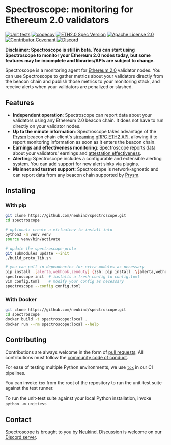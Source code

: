 # Spectroscope: monitoring for Ethereum 2.0 validators

[![Unit tests](https://github.com/neukind/spectroscope/workflows/test/badge.svg?branch=main)](https://github.com/neukind/spectroscope/actions?query=workflow%3Atest)
[![codecov](https://codecov.io/gh/neukind/spectroscope/branch/main/graph/badge.svg?token=XC5H183B2G)](https://codecov.io/gh/neukind/spectroscope)
[![ETH2.0 Spec Version](https://img.shields.io/badge/ETH2.0%20Spec%20Version-v1.0.0-blue.svg)](https://github.com/ethereum/eth2.0-specs/tree/v1.0.0)
[![Apache License 2.0](https://img.shields.io/github/license/neukind/spectroscope)](https://github.com/neukind/spectroscope/blob/main/LICENSE)
[![Contributor Covenant](https://img.shields.io/badge/Contributor%20Covenant-v2.0%20adopted-ff69b4.svg)](CODE_OF_CONDUCT.md)
[![Discord](https://img.shields.io/discord/737753271380475965)](https://discord.gg/x8TDzpPHcK)

**Disclaimer: Spectroscope is still in beta. You can start using Spectroscope to monitor your Ethereum 2.0 nodes today, but some features may be incomplete and libraries/APIs are subject to change.**

Spectroscope is a monitoring agent for [Ethereum 2.0](https://ethereum.org/en/eth2/) validator nodes. You can use Spectroscope to gather metrics about your validators directly from the beacon chain and publish those metrics to your monitoring stack, and receive alerts when your validators are penalized or slashed.

## Features

- **Independent operation**: Spectroscope can report data about your validators using any Ethereum 2.0 beacon chain. It does not have to run directly on your validator nodes.
- **Up to the minute information**: Spectroscope takes advantage of the [Prysm](https://github.com/prysmaticlabs/prysm) beacon chain client's [streaming gRPC ETH2 API](https://github.com/prysmaticlabs/ethereumapis), allowing it to report monitoring information as soon as it enters the beacon chain.
- **Earnings and effectiveness monitoring**: Spectroscope reports data about your validators' earnings and [attestation effectiveness](https://www.attestant.io/posts/defining-attestation-effectiveness/).
- **Alerting**: Spectroscope includes a configurable and extensible alerting system. You can add support for new alert sinks via plugins.
- **Mainnet and testnet support**: Spectroscope is network-agnostic and can report data from any beacon chain supported by [Prysm](https://github.com/prysmaticlabs/prysm).

## Installing

### With pip

```bash
git clone https://github.com/neukind/spectroscope.git
cd spectroscope

# optional: create a virtualenv to install into
python3 -m venv venv
source venv/bin/activate

# update the spectroscope-proto
git submodules update --init 
./build_proto_lib.sh

# you can pull in dependencies for extra modules as necessary
pip install .[alerta,webhook,zenduty] (zsh: pip install .\[alerta,webhook,zenduty\])
spectroscope init  # installs a fresh config to config.toml
vim config.toml    # modify your config as necessary
spectroscope --config config.toml
```

### With Docker

```bash
git clone https://github.com/neukind/spectroscope.git
cd spectroscope
docker build -t spectroscope:local .
docker run --rm spectroscope:local --help
```

## Contributing

Contributions are always welcome in the form of [pull requests](https://github.com/neukind/spectroscope/pulls). All contributions must follow the [community code of conduct](CODE_OF_CONDUCT.md).

For ease of testing multiple Python environments, we use [`tox`](https://tox.readthedocs.io/en/latest/) in our CI pipelines.

You can invoke `tox` from the root of the repository to run the unit-test suite against the test runner.

To run the unit-test suite against your local Python installation, invoke `python -m unittest`.

## Contact

Spectroscope is brought to you by [Neukind](https://www.neukind.com/). Discussion is welcome on our [Discord server](https://discord.gg/x8TDzpPHcK).
